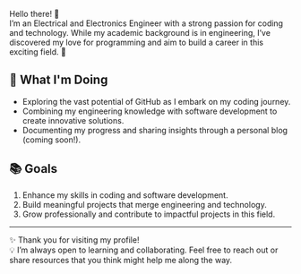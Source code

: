 Hello there! 🌟  
I’m an Electrical and Electronics Engineer with a strong passion for coding and technology. While my academic background is in engineering, I’ve discovered my love for programming and aim to build a career in this exciting field. 🚀  

## 🌱 What I'm Doing  
- Exploring the vast potential of GitHub as I embark on my coding journey.  
- Combining my engineering knowledge with software development to create innovative solutions.  
- Documenting my progress and sharing insights through a personal blog (coming soon!).  

## 📚 Goals  
1. Enhance my skills in coding and software development.  
2. Build meaningful projects that merge engineering and technology.  
3. Grow professionally and contribute to impactful projects in this field.  

---

✨ Thank you for visiting my profile!  
💡 I’m always open to learning and collaborating. Feel free to reach out or share resources that you think might help me along the way.  
